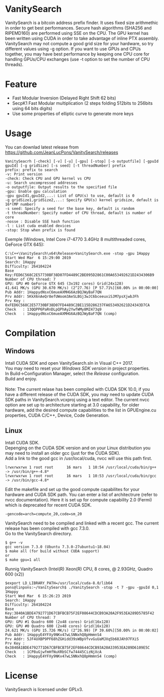 # VanitySearch

VanitySearch is a bitcoin address prefix finder. It uses fixed size arithmethic in order to get best performances. 
Secure hash algorithms (SHA256 and RIPEMD160) are performed using SSE on the CPU. The GPU kernel has been written using
CUDA in order to take advantage of inline PTX assembly. VanitySearch may not compute a good grid size for your hardware, so try different values using -g option. If you want to use GPUs and CPUs together, you may have best performance by keeping one CPU core for handling GPUs/CPU exchanges (use -t option to set the number of CPU threads).

# Feature

<ul>
  <li>Fast Modular Inversion (Delayed Right Shift 62 bits)</li>
  <li>SecpK1 Fast Modular multiplication (2 steps folding 512bits to 256bits using 64 bits digits)</li>
  <li>Use some properties of elliptic curve to generate more keys</li>
</ul>

# Usage

You can downlad latest release from https://github.com/JeanLucPons/VanitySearch/releases

  ```
  VanitySeacrh [-check] [-v] [-u] [-gpu] [-stop] [-o outputfile] [-gpuId gpuId] [-g gridSize] [-s seed] [-t threadNumber] prefix
 prefix: prefix to search
 -v: Print version
 -check: Check CPU and GPU kernel vs CPU
 -u: Search uncompressed addresses
 -o outputfile: Output results to the specified file
 -gpu: Enable gpu calculation
 -gpu gpuId1,gpuId2,...: List of GPU(s) to use, default is 0
 -g gridSize1,gridSize2,...: Specify GPU(s) kernel gridsize, default is 16*(MP number)
 -s seed: Specify a seed for the base key, default is random
 -t threadNumber: Specify number of CPU thread, default is number of core
 -nosse : Disable SSE hash function
 -l : List cuda enabled devices
 -stop: Stop when prefix is found
  ```
 
  Exemple (Windows, Intel Core i7-4770 3.4GHz 8 multithreaded cores, GeForce GTX 645):
  ```
  C:\C++\VanitySearch\x64\Release>VanitySearch.exe -stop -gpu 1Happy
  Start Wed Mar  6 15:29:00 2019
  Search: 1Happy
  Difficulty: 264104224
  Base Key:FED6C568C2E57730BF38D07FD4489C2BE095D2861C00A653492621D2434306B9
  Number of CPU thread: 7
  GPU: GPU #0 GeForce GTX 645 (3x192 cores) Grid(24x128)
  41.641 MK/s (GPU 30.670 MK/s) (2^27.76) [P 57.71%][60.00% in 00:00:00]
  Pub Addr: 1HappydNsxC6mueAXMHG6AzBQJWyBaF7QN
  Prv Addr: 5KkX6nAeQr8efUWoom3AeSLBGj3wJC6bceeuxiSJM7psXjwbJFh
  Prv Key : 0xFED6C568C2E57730BF38D07FD4489C2BE115D286237FA653492621D24343D7CA
  Check   : 13QQPP6PaRnDLpQPhAy2YwfWMy8MZ473q9
  Check   : 1HappydNsxC6mueAXMHG6AzBQJWyBaF7QN (comp)
  ```

# Compilation

## Windows

Intall CUDA SDK and open VanitySearch.sln in Visual C++ 2017.\
You may need to reset your *Windows SDK version* in project properties.\
In Build->Configuration Manager, select the *Release* configuration.\
Build and enjoy.\
\
Note: The current relase has been compiled with CUDA SDK 10.0, if you have a different release of the CUDA SDK, you may need to update CUDA SDK paths in VanitySearch.vcxproj using a text editor. The current nvcc option are set up to architecture starting at 3.0 capability, for older hardware, add the desired compute capabilities to the list in GPUEngine.cu properties, CUDA C/C++, Device, Code Generation.

## Linux

Intall CUDA SDK.\
Depenging on the CUDA SDK version and on your Linux distribution you may need to install an older gcc (just for the CUDA SDK).\
Add a link to the good gcc in /usr/local/cuda, nvcc will use this path first.

```
lrwxrwxrwx 1 root root      16 mars   1 10:54 /usr/local/cuda/bin/g++ -> /usr/bin/g++-4.8*
lrwxrwxrwx 1 root root      16 mars   1 10:53 /usr/local/cuda/bin/gcc -> /usr/bin/gcc-4.8*
```

Edit the makefile and set up the good compute capabilites for your hardware and CUDA SDK path. You can enter a list of architectrure (refer to nvcc documentation). Here it is set up for compute capability 2.0 (Fermi) which is deprecated for recent CUDA SDK.
```
-gencode=arch=compute_20,code=sm_20
```

VanitySearch need to be compiled and linked with a recent gcc. The current release has been compiled with gcc 7.3.0.\
Go to the VanitySearch directory.

```
$ g++ -v
gcc version 7.3.0 (Ubuntu 7.3.0-27ubuntu1~18.04)
$ make all (for build without CUDA support)
or
$ make gpu=1 all
```
Runnig VanitySearch (Intel(R) Xeon(R) CPU, 8 cores,  @ 2.93GHz, Quadro 600 (x2))
```
$export LD_LIBRARY_PATH=/usr/local/cuda-8.0/lib64
pons@linpons:~/VanitySearch$ ./VanitySearch -stop -t 7 -gpu -gpuId 0,1 1Happy
Start Wed Mar  6 15:26:23 2019
Search: 1Happy
Difficulty: 264104224
Base Key:3840A1BDE4792771D67CBFBCB75F2EF08644CDCB93A20A2F953EA289D5785F42
Number of CPU thread: 7
GPU: GPU #1 Quadro 600 (2x48 cores) Grid(16x128)
GPU: GPU #0 Quadro 600 (2x48 cores) Grid(16x128)
24.621 MK/s (GPU 15.726 MK/s) (2^26.99) [P 39.60%][50.00% in 00:00:02]
Pub Addr: 1HappyE4YFXy9NKv47wLSNNxhQ8pHmmnS4
Prv Addr: 5JF4UXBP9PF68hZGHidd39sWBpVfvvGuUaMJXq5b68JAh97FXiS
Prv Key : 0x3840A1BDE4792771D67CBFBCB75F2EF08644CDCB93A20A33953EA289D6109E5C
Check   : 1CP8uGjwfmHfNuXRbSCfw74445CizNjXcA
Check   : 1HappyE4YFXy9NKv47wLSNNxhQ8pHmmnS4 (comp)
```

# License

VanitySearch is licensed under GPLv3.

